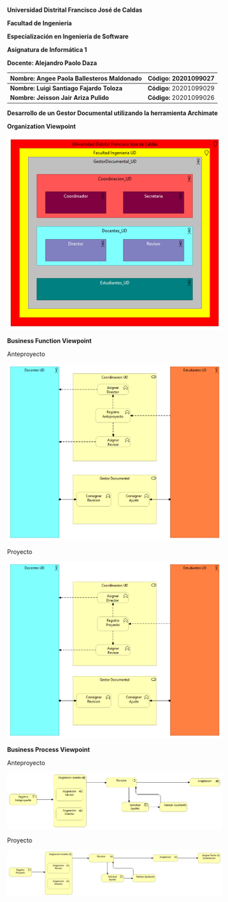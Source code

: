 **Universidad Distrital Francisco José de Caldas**

**Facultad de Ingeniería**

**Especialización en Ingeniería de Software**

**Asignatura de Informática 1**

**Docente: Alejandro Paolo Daza**

| **Nombre: Angee Paola Ballesteros Maldonado** | **Código: 20201099027** |
| --- | --- |
| **Nombre: Luigi Santiago Fajardo Toloza** | **Código:** 20201099029 |
| **Nombre: Jeisson Jair Ariza Pulido** | **Código:** 20201099026 |

**Desarrollo de un Gestor Documental utilizando la herramienta Archimate**


**Organization Viewpoint**

 ![Diagrama_Clases](https://raw.githubusercontent.com/lsfajardot/gestorDocumentalArchimate/master/GestorDocumental_Organization.png)
 
 **Business Function Viewpoint**
 
 Anteproyecto
  
  ![Diagrama_Clases](https://raw.githubusercontent.com/lsfajardot/gestorDocumentalArchimate/master/Anteproyecto_BusinessFunction.png)
 
 Proyecto
 
  ![Diagrama_Clases](https://raw.githubusercontent.com/lsfajardot/gestorDocumentalArchimate/master/Proyecto_BusinessFunction.png)

 **Business Process Viewpoint**
 
 Anteproyecto
 
  ![Diagrama_Clases](https://raw.githubusercontent.com/lsfajardot/gestorDocumentalArchimate/master/Anteproyecto_BusinessProcess.png)
 
 Proyecto
 
  ![Diagrama_Clases](https://raw.githubusercontent.com/lsfajardot/gestorDocumentalArchimate/master/Proyecto_BusinessProcess.png)
 
